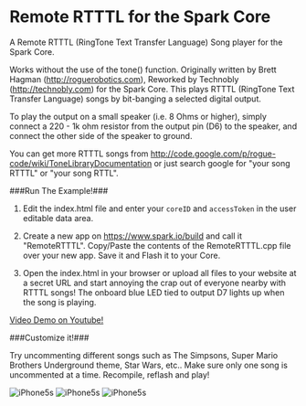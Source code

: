 Remote RTTTL for the Spark Core
===============================

A Remote RTTTL (RingTone Text Transfer Language) Song player for the Spark Core.

Works without the use of the tone() function.
Originally written by Brett Hagman (http://roguerobotics.com), 
Reworked by Technobly (http://technobly.com) for the Spark Core.
This plays RTTTL (RingTone Text Transfer Language) songs 
by bit-banging a selected digital output.

To play the output on a small speaker (i.e. 8 Ohms or higher), simply connect
a 220 - 1k ohm resistor from the output pin (D6) to the speaker, 
and connect the other side of the speaker to ground.

You can get more RTTTL songs from
http://code.google.com/p/rogue-code/wiki/ToneLibraryDocumentation or just search google for "your song RTTTL" or "your song RTTL".

###Run The Example!###

1. Edit the index.html file and enter your ``coreID`` and ``accessToken`` in the user editable data area.

2. Create a new app on https://www.spark.io/build and call it "RemoteRTTTL".  Copy/Paste the contents of the RemoteRTTTL.cpp file over your new app.  Save it and Flash it to your Core.

3. Open the index.html in your browser or upload all files to your website at a secret URL and start annoying the crap out of everyone nearby with RTTTL songs!  The onboard blue LED tied to output D7 lights up when the song is playing.

[Video Demo on Youtube!](http://youtu.be/xotWd44cSs4)

###Customize it!###

Try uncommenting different songs such as The Simpsons, Super Mario Brothers Underground theme, Star Wars, etc..  Make sure only one song is uncommented at a time.  Recompile, reflash and play!

![iPhone5s](http://i.imgur.com/v8c8AM5.jpg)
![iPhone5s](http://i.imgur.com/JwNE76h.png)
![iPhone5s](http://i.imgur.com/YaWcNXL.png)
